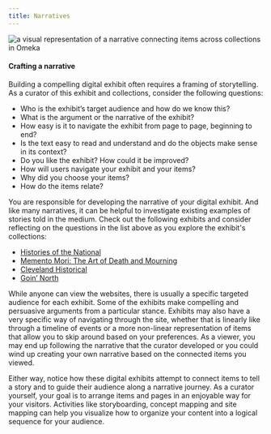 ```yaml
---
title: Narratives
---
```


<img src="/course-in-a-box/img/omeka_narrative.png" alt="a visual representation of a narrative connecting items across collections in Omeka" class="img-fluid">

#### Crafting a narrative

Building a compelling digital exhibit often requires a framing of storytelling. As a curator of this exhibit and collections, consider the following questions:

- Who is the exhibit’s target audience and how do we know this?
- What is the argument or the narrative of the exhibit?
- How easy is it to navigate the exhibit from page to page, beginning to end?
- Is the text easy to read and understand and do the objects make sense in its context?
- Do you like the exhibit? How could it be improved?
- How will users navigate your exhibit and your items?
- Why did you choose your items?
- How do the items relate?

You are responsible for developing the narrative of your digital exhibit. And like many narratives, it can be helpful to investigate existing examples of stories told in the medium. Check out the following exhibits and consider reflecting on the questions in the list above as you explore the exhibit's collections:

- [Histories of the National](http://mallhistory.org/)
- [Memento Mori: The Art of Death and Mourning](http://exhibits.usu.edu/exhibits/show/mementomori)
- [Cleveland Historical](https://clevelandhistorical.org/)
- [Goin’ North](https://goinnorth.org)

While anyone can view the websites, there is usually a specific targeted audience for each exhibit. Some of the exhibits make compelling and persuasive arguments from a particular stance. Exhibits may also have a very specific way of navigating through the site, whether that is linearly like through a timeline of events or a more non-linear representation of items that allow you to skip around based on your preferences. As a viewer, you may end up following the narrative that the curator developed or you could wind up creating your own narrative based on the connected items you viewed.

Either way, notice how these digital exhibits attempt to connect items to tell a story and to guide their audience along a narrative journey. As a curator yourself, your goal is to arrange items and pages in an enjoyable way for your visitors. Activities like storyboarding, concept mapping and site mapping can help you visualize how to organize your content into a logical sequence for your audience.
